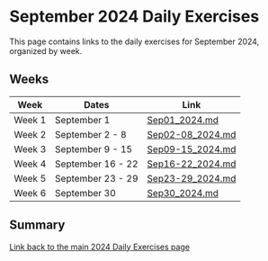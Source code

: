 # September 2024 Daily Exercises

This page contains links to the daily exercises for September 2024, organized by week.

## Weeks

| Week   | Dates             | Link                                 |
|--------|-------------------|--------------------------------------|
| Week 1 | September 1       | [Sep01_2024.md](Sep01_2024.md)       |
| Week 2 | September 2 - 8   | [Sep02-08_2024.md](Sep02-08_2024.md) |
| Week 3 | September 9 - 15  | [Sep09-15_2024.md](Sep09-15_2024.md) |
| Week 4 | September 16 - 22 | [Sep16-22_2024.md](Sep16-22_2024.md) |
| Week 5 | September 23 - 29 | [Sep23-29_2024.md](Sep23-29_2024.md) |
| Week 6 | September 30      | [Sep30_2024.md](Sep30_2024.md)       |

## Summary

[Link back to the main 2024 Daily Exercises page](2024-Daily-Exercises.md)